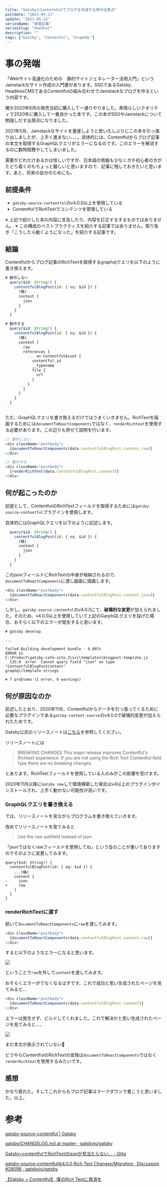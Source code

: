 ```yaml
---
title: "GatsbyとContetnfulでブログを作成する時の注意点"
postdate: "2021-05-21"
update: "2021-05-22"
seriesName: "単発記事"
seriesSlug: "OneShot"
description: ""
tags: ["Gatsby", "Contenful", "GraphQL"]
---
```


# 事の発端

「Webサイト高速化のための　静的サイトジェネレーター活用入門」というJamstackなサイト作成の入門書があります。SSGであるGatsby、HeadlessCMSであるContentfulの組み合わせでJamstackなブログを作るという内容です。

確か2020年6月の発売当初に購入して一通りやりました。素晴らしいクオリティで2020年に購入して一番良かった本です。この本がSSGやJamstackについて勉強しだす出発点になりました。

2021年5月、Jamstackなサイトを量産しようと思い久しぶりにこの本を引っ張り出しましたが、上手く進まない、、、。具体的には、Contentfulからブログ記事の本文を取得するGraphQLクエリがエラーになるのです。このエラーを解消するのに数時間費やしてしまいました。

需要がどれだけあるかは怪しいですが、日本語の情報も少なくガチ初心者の方がたどり着くのもちょっと難しいと思いますので、記事に残しておきたいと思います。あと、将来の自分のためにも。

## 前提条件

 - `gatsby-source-contentful`のv4.0.0以上を使用している
 - ContentfulでRichTextでコンテンツを管理している

 ※ 上記で紹介した本の内容に言及したり、内容を訂正するするものではありません。
 ※ この構成のベストプラクティスを紹介する記事ではありません。取り急ぎ「こうしたら動くようになった」を紹介する記事です。

## 結論

Contentfulからブログ記事のRichTextを取得するgraphqlクエリを以下のように書き換えます。

```graphql:title=blogpost.js
# 動作しない
  query($id: String!) {
    contentfulBlogPost(id: { eq: $id }) {
      (略)
      content {
        json
      }
    }
  }

# 動作する
  query($id: String!) {
    contentfulBlogPost(id: { eq: $id }) {
      (略)
      content {
        raw
        references {
          ... on ContentfulAsset {
            contentful_id
            __typename
            file {
              url
            }
          }
        }
      }
    }
  }
`
```

ただ、GraphQLクエリを書き換えるだけではうまくいきません。RichTextを描画するためには`documentToReactComponents`ではなく、`renderRichtext`を使用する必要があります。この辺りも併せて説明を行います。

```javascript
// 動作しない
<div className="postbody">
  {documentToReactComponents(data.contentfulBlogPost.content.raw)}
</div>

// 動作する
<div className="postbody">
  {renderRichText(data.contentfulBlogPost.content)}
</div>
```

## 何が起こったのか

前提として、ContentfulのRichTextフィールドを取得するためには`gatsby-source-contentful`プラグインを使用します。

具体的にはGraphQLクエリを以下のように記述します。

```javascript
  query($id: String!) {
    contentfulBlogPost(id: { eq: $id }) {
      (略)
      content {
        json
      }
    }
  }
```

このjsonフィールドにRichTextの中身が格納されるので、`documentToReactComponents`に渡し画面に描画します。

```javascript
<div className="postbody">
  {documentToReactComponents(data.contentfulBlogPost.content.json)}
</div>
```

しかし、`gatsby-source-contenful`のv4.0.0にて、**破壊的な変更**が加えられました。そのため、v4.0.0以上を使用していて上記のGarphQLクエリを投げた場合、おそらく以下のエラーが発生すると思います。

```shell
# gatsby develop

...

failed Building development bundle - 9.097s
ERROR in
C:\Product\gatsby-cafe-site_2\src\templates\blogpost-template.js
  135:9  error  Cannot query field "json" on type "ContentfulBlogPostContent"
graphql/template-strings

✖ 7 problems (1 error, 6 warnings)
```

## 何が原因なのか

前述したとおり、2020年11月、Contentfulからデータを引っ張ってくるために必要なプラグインである`gatsby-content-source`のv4.0.0で破壊的変更が加えられたためです。

Gatsby公式のリリースノートは[こちら](https://github.com/gatsbyjs/gatsby/blob/master/packages/gatsby-source-contentful/CHANGELOG.md#400-next0-2020-11-09)を参照してください。

リリースノートには

>BREAKING CHANGES
This major release improves Contentful's Richtext experience. If you are not using the Rich Text Contentful field type there are no breaking changes.

とあります。RichTextフィールドを使用している人のみがこの影響を受けます。

2020年11月以降に`Gatsby new`して環境構築した場合はv4以上のプラグインがインストールされ、上手く動かない可能性が高いです。

### GraphQLクエリを書き換える

では、リリースノートを見ながらプログラムを書き換えていきます。

改めてリリースノートを見てみると

>Use the raw subfield instead of json

「jsonではなくrawフィールドを使用してね」という旨のことが書いてありますのでそのように変更してみます。

```graphql{6}
query($id: String!) {
  contentfulBlogPost(id: { eq: $id }) {
    ...(略)
    content {
-     json
+     raw
    }
  }
}
```

### renderRichTextに渡す

続いて`documentToReactComponents`に`raw`を渡してみます。

```javascript
<div className="postbody">
  {documentToReactComponents(data.contentfulBlogPost.content.raw)}
</div>
```

すると以下のようなエラーになると思います。

![](./images/image02.jpg)

ということで`raw`を外して`content`を渡してみます。

おそらくエラーがでなくなるはずです。これで成功と思い生成されたページを見てみると…

```javascript
<div className="postbody">
  {documentToReactComponents(data.contentfulBlogPost.content)}
</div>
```

エラーは発生せず、ビルドしてくれました。これで解決かと思い生成されたページを見てみると、、、

![](./images/image03.jpg)

まだ本文が表示されていない🤔

どうやらContentfulのRichTextの変換は`documentToReactComponents`ではなく`renderRichtext`を使用するみたいです。



## 感想

かなり疲れた。そしてこれからもブログ記事はマークダウンで書こうと思いました。以上。

# 参考

[gatsby-source-contentful | Gatsby](https://www.gatsbyjs.com/plugins/gatsby-source-contentful/)

[gatsby/CHANGELOG.md at master · gatsbyjs/gatsby](https://github.com/gatsbyjs/gatsby/blob/master/packages/gatsby-source-contentful/CHANGELOG.md#400-next0-2020-11-09)

[Gatsby+contentfulでRichTextのjsonが見当たらない... - Qiita](https://qiita.com/hey1007/items/6261c374529c482863af)

[gatsby-source-contentful@4.0.0 Rich Text Changes/Migration · Discussion #28098 · gatsbyjs/gatsby](https://github.com/gatsbyjs/gatsby/discussions/28098)

[【Gatsby + Contentful】 僕のRich Textに救済を](https://zenn.dev/take77/articles/a266a75bf12c23)
